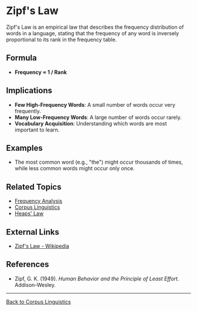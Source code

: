 # Zipf's Law

Zipf's Law is an empirical law that describes the frequency distribution of words in a language, stating that the frequency of any word is inversely proportional to its rank in the frequency table.

## Formula

- **Frequency ∝ 1 / Rank**

## Implications

- **Few High-Frequency Words**: A small number of words occur very frequently.
- **Many Low-Frequency Words**: A large number of words occur rarely.
- **Vocabulary Acquisition**: Understanding which words are most important to learn.

## Examples

- The most common word (e.g., "the") might occur thousands of times, while less common words might occur only once.



## Related Topics

- [Frequency Analysis](Frequency-Analysis.md)
- [Corpus Linguistics](Corpus-Linguistics.md)
- [Heaps' Law](Heaps-Law.md)

## External Links

- [Zipf's Law - Wikipedia](https://en.wikipedia.org/wiki/Zipf's_law)

## References

- Zipf, G. K. (1949). *Human Behavior and the Principle of Least Effort*. Addison-Wesley.

---

[Back to Corpus Linguistics](README.md)

